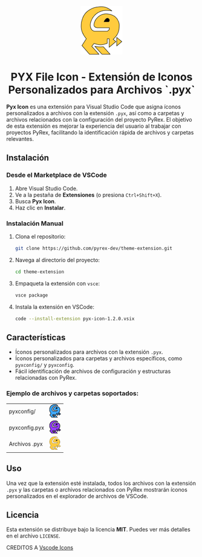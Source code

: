 <center>
<img src="./icon.png"></img>
</center>


<center>
<h1> PYX File Icon - Extensión de Iconos Personalizados para Archivos `.pyx` </h1>
</center>

**Pyx Icon** es una extensión para Visual Studio Code que asigna íconos personalizados a archivos con la extensión `.pyx`, así como a carpetas y archivos relacionados con la configuración del proyecto PyRex. El objetivo de esta extensión es mejorar la experiencia del usuario al trabajar con proyectos PyRex, facilitando la identificación rápida de archivos y carpetas relevantes.

## Instalación

### Desde el Marketplace de VSCode

1. Abre Visual Studio Code.
2. Ve a la pestaña de **Extensiones** (o presiona `Ctrl+Shift+X`).
3. Busca **Pyx Icon**.
4. Haz clic en **Instalar**.

### Instalación Manual

1. Clona el repositorio:
   ```bash
   git clone https://github.com/pyrex-dev/theme-extension.git
   ```
2. Navega al directorio del proyecto:
   ```bash
   cd theme-extension
   ```
3. Empaqueta la extensión con `vsce`:
   ```bash
   vsce package
   ```
4. Instala la extensión en VSCode:
   ```bash
   code --install-extension pyx-icon-1.2.0.vsix
   ```

## Características

- Íconos personalizados para archivos con la extensión `.pyx`.
- Íconos personalizados para carpetas y archivos específicos, como `pyxconfig/` y `pyxconfig`.
- Fácil identificación de archivos de configuración y estructuras relacionadas con PyRex.

### Ejemplo de archivos y carpetas soportados:

<table>
  <tr>
    <td>pyxconfig/</td>
    <td><img src="./icons/pyx-config-folder.svg" alt="Ícono carpeta pyxconfig" width="30"></td>
  </tr>
  <tr>
    <td>pyxconfig.pyx</td>
    <td><img src="./icons/pyx-config-file.svg" alt="Ícono archivo pyxconfig" width="30"></td>
  </tr>
  <tr>
    <td>Archivos .pyx</td>
    <td><img src="./icons/pyrex.svg" alt="Ícono archivo .pyx" width="30"></td>
  </tr>
</table>


## Uso

Una vez que la extensión esté instalada, todos los archivos con la extensión `.pyx` y las carpetas o archivos relacionados con PyRex mostrarán íconos personalizados en el explorador de archivos de VSCode.

## Licencia

Esta extensión se distribuye bajo la licencia **MIT**. Puedes ver más detalles en el archivo `LICENSE`.

<p class="credits">CREDITOS A <a href="https://github.com/tal7aouy/vscode-icons">Vscode Icons</a></p>
